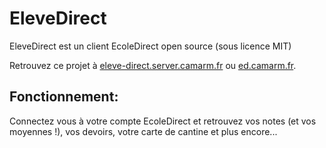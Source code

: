 # EleveDirect

EleveDirect est un client EcoleDirect open source (sous licence MIT)

Retrouvez ce projet à [eleve-direct.server.camarm.fr](http://eleve-direct.server.camarm.fr) ou [ed.camarm.fr](http://ed.camarm.fr).

## Fonctionnement:

Connectez vous à votre compte EcoleDirect et retrouvez vos notes (et vos moyennes !), vos devoirs, votre carte de cantine et plus encore...
